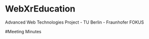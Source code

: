 # WebXrEducation
Advanced Web Technologies Project - TU Berlin - Fraunhofer FOKUS

#Meeting Minutes
